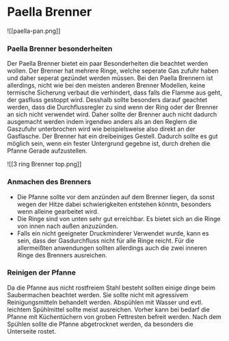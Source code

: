 # Paella Brenner

![[paella-pan.png]]
### Paella Brenner besonderheiten

Der Paella Brenner bietet ein paar Besonderheiten die beachtet werden wollen. Der Brenner hat mehrere Ringe, welche seperate Gas zufuhr haben und daher seperat gezündet werden müssen. Bei den Paella Brennern ist allerdings, nicht wie bei den meisten anderen Brenner Modellen, keine termische Sicherung verbaut die verhindert, dass falls die Flamme aus geht, der gasfluss gestoppt wird. Desshalb sollte besonders darauf geachtet werden, dass die Durchflussregler zu sind wenn der Ring oder der Brenner an sich nicht verwendet wird. Daher sollte der Brenner auch nicht dadurch ausgemacht werden indem irgendwo anders als an den Reglern die Gaszufuhr unterbrochen wird wie beispielsweise also direkt an der Gasflasche.
Der Brenner hat ein dreibeiniges Gestell. Dadurch sollte es gut möglich sein, wenn ein fester Untergrund gegebne ist, durch drehen die Pfanne Gerade aufzustellen.

![[3 ring Brenner top.png]]

### Anmachen des Brenners

* Die Pfanne sollte vor dem anzünden auf dem Brenner liegen, da sonst wegen der Hitze dabei schwierigkeiten entstehen könntn, besonders wenn alleine gearbeitet wird.
* Die Ringe sind von unten sehr gut erreichbar. Es bietet sich an die Ringe von innen nach außen anzuzünden.
* Falls ein nicht geeigneter Druckminderer Verwendet wurde, kann es sein, dass der Gasdurchfluss nicht für alle Ringe reicht. Für die allermeißten anwendungen sollten allerdings auch die zwei inneren Ringe des Brenners ausreichen.

### Reinigen der Pfanne

Da die Pfanne aus nicht rostfreiem Stahl besteht sollten einige dinge beim Saubermachen beachtet werden. Sie sollte nicht mit agressivem Reinigungsmitteln behandelt werden. Abspühlen mit Wasser und evtl. leichtem Spühlmittel sollte meist ausreichen. Vorher kann bei bedarf die Pfanne mit Küchentüchern von groben Fettresten befreit werden. Nach dem Spühlen sollte die Pfanne abgetrocknet werden, da besonders die Unterseite rostet.
